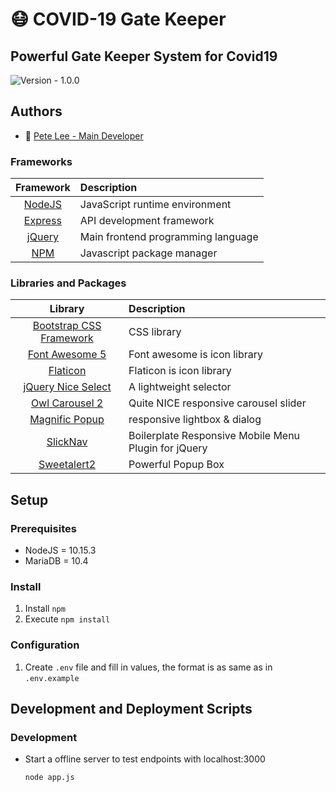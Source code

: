 # 😷 COVID-19 Gate Keeper
## Powerful Gate Keeper System for Covid19
![Version - 1.0.0](https://img.shields.io/badge/Version-1.0.0-orange.svg)

## Authors
- 🍙 [Pete Lee - Main Developer](slave@c11.kr)

### Frameworks

| Framework        | Description  |
|:-------------:|:-----|
| [NodeJS](https://nodejs.org/en/)  | JavaScript runtime environment |
| [Express](https://expressjs.com/)  | API development framework |
| [jQuery](https://reactjs.org/)  | Main frontend programming language |
| [NPM](https://www.npmjs.com/)  | Javascript package manager |


### Libraries and Packages

| Library       | Description  |
|:-------------:|:-----|
| [Bootstrap CSS Framework](https://getbootstrap.com/)  | CSS library |
| [Font Awesome 5](https://fontawesome.com/)  | Font awesome is icon library |
| [Flaticon](https://www.flaticon.com/)  | Flaticon is icon library |
| [jQuery Nice Select](https://hernansartorio.com/jquery-nice-select/)  | A lightweight selector |
| [Owl Carousel 2](https://owlcarousel2.github.io/OwlCarousel2/)  | Quite NICE responsive carousel slider |
| [Magnific Popup](https://dimsemenov.com/plugins/magnific-popup/)  |  responsive lightbox & dialog |
| [SlickNav](https://github.com/ComputerWolf/SlickNav)  | Boilerplate Responsive Mobile Menu Plugin for jQuery |
| [Sweetalert2](https://sweetalert2.github.io/)  | Powerful Popup Box |

## Setup
### Prerequisites ###

* NodeJS = 10.15.3
* MariaDB = 10.4

### Install

1. Install `npm`
2. Execute `npm install`

### Configuration

1. Create `.env` file and fill in values, the format is as same as in `.env.example`

## Development and Deployment Scripts

### Development
* Start a offline server to test endpoints with localhost:3000
    ```
    node app.js
    ```
